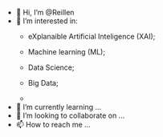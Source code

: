 - 👋 Hi, I’m @Reillen
- 👀 I’m interested in:
  - eXplanaible Artificial Inteligence (XAI);
  - Machine learning (ML);
  - Data Science;
  - Big Data;

  -  
- 🌱 I’m currently learning ...
- 💞️ I’m looking to collaborate on ...
- 📫 How to reach me ...

<!---
Reillen/Reillen is a ✨ special ✨ repository because its `README.md` (this file) appears on your GitHub profile.
You can click the Preview link to take a look at your changes.
--->
